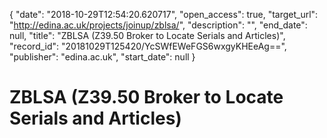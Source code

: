 {
  "date": "2018-10-29T12:54:20.620717", 
  "open_access": true, 
  "target_url": "http://edina.ac.uk/projects/joinup/zblsa/", 
  "description": "", 
  "end_date": null, 
  "title": "ZBLSA (Z39.50 Broker to Locate Serials and Articles)", 
  "record_id": "20181029T125420/YcSWfEWeFGS6wxgyKHEeAg==", 
  "publisher": "edina.ac.uk", 
  "start_date": null
}

# ZBLSA (Z39.50 Broker to Locate Serials and Articles)

